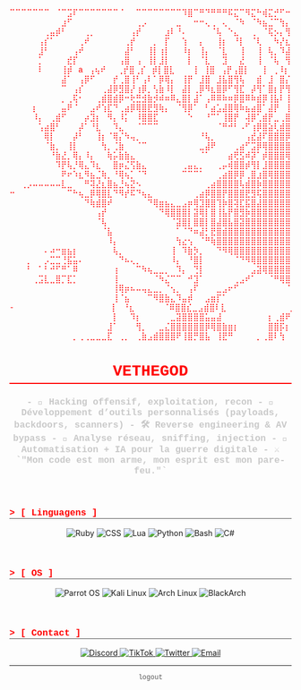 <div align="center">

<pre style="color: #ff0000; font-family: 'Courier New', Courier, monospace; text-align: center;">
⠉⠉⠉⠉⠉⠉⠉⠀⠈⠉⣩⠏⠉⠉⠉⠉⠉⠉⠉⠈⠀⠀⠉⠉⠉⠉⠉⠉⠉⠉⠹⣿⠉⠛⠙⠛⠛⠛⠯⣍⠉⠻⣍⠓⢾⣍⡚⠋⠒⠚⠛⣲⡖⠋⠉⠀⠀⠀⠀⠀⠀⠀⠀⠀⢰
⠀⠀⠀⠀⠀⠀⠀⠀⠀⣰⠋⠀⠀⠀⠀⠀⠀⠀⠀⠀⠀⠀⢀⡠⠀⠀⠀⠀⠀⣀⠀⠀⠒⠒⢄⢀⠀⢄⠀⠈⠳⠀⠈⠳⣦⣈⠉⢳⡄⠀⣰⠋⠀⠀⠀⠀⠀⠀⠀⠀⠀⠀⠀⠀⢸
⠀⠀⠀⠀⠀⠀⢀⣤⡾⠃⠀⠀⠀⢀⡀⠀⠀⠀⠀⠀⠀⢠⡞⠀⠀⠀⠀⣰⠇⠘⠄⠀⠀⠀⠀⠈⢧⠀⠑⣄⠀⠀⢀⠀⠈⢯⡢⡄⢻⣶⠇⠀⠀⠀⠀⠀⠀⠀⠀⠀⠀⠀⠀⠀⢸
⠀⠀⠀⠀⠀⢠⡎⠁⠀⠀⠀⠀⢀⠞⠀⠀⠀⠀⠀⠀⢀⡞⠀⠀⠀⡀⠀⡏⠀⠀⢱⠀⠀⡄⠀⠀⢸⡆⠀⠘⡇⠀⠈⢇⠀⠀⠳⡜⣆⡿⠀⠀⠀⠀⠀⠀⠀⠀⠀⠀⠀⠀⠀⠀⢸
⠀⠀⠀⠀⠀⣸⠃⠀⠀⠀⠀⢠⠞⠀⠀⠀⠀⠀⠀⠀⣼⠃⠀⠀⢸⡇⢰⡇⠀⠀⠸⡆⠀⢸⡄⠀⠈⣇⠀⠀⢸⠀⠀⢸⠀⢧⡀⠹⣼⡇⠀⠀⠀⠀⠀⠀⠀⠀⠀⠀⠀⠀⠀⠀⢸
⠀⠀⠀⠀⠀⡁⠀⠀⠀⠀⣞⡏⠀⠀⠀⠀⠀⠀⠀⢠⣿⠀⢠⠀⢸⡇⣸⡇⠀⠀⠀⡇⠀⠈⣇⠀⠀⣹⠀⠀⣜⠀⠀⢸⠀⠈⢧⠀⢻⡇⠀⠀⠀⠀⠀⠀⠀⠀⠀⠀⠀⠀⠀⠀⢸
⠀⠀⠀⠀⠀⠇⠀⠀⠀⢸⡾⠀a⠀⢠⢦⠞⠀⠀⢀⡞⣿⢀⡎⠀⡾⡇⣿⣇⠀⠀⠀⢸⠀⢸⣿⠀⢠⡟⢠⣿⡇⠀⠀⢸⠀⢀⠸⡆⢸⡇⠀⠀⠀⠀⠀⠀⠀⠤⠀⠀⠀⠀⠀⠀⢸
⠀⠀⠀⠀⠀⠀⠀⠀⠀⣼⠁⠀⢠⡿⠋⠀⠀⠀⡞⢀⣿⢸⠃⢠⠇⠁⡿⢿⡄⠀⢸⡟⠀⣸⣿⠀⣸⣧⣿⢻⢧⠀⠀⣾⠀⣸⠀⣿⡌⣇⠀⠀⠀⠀⠀⠀⠀⠀⠀⠀⠀⠀⠀⠀⢸
⠀⠀⠀⠀⠀⠀⠀⠀⠀⠉⠀⢠⡎⠀⠀⠀⢀⣼⡿⣻⣿⡜⢰⡿⡀⢣⣷⠸⡇⠀⣼⡇⢀⡿⠻⣆⣿⡿⠋⢻⣏⠀⡼⢻⠁⣿⡆⡟⢻⣸⡀⠀⠀⠀⠀⠀⠀⠀⠀⠀⠀⠀⠀⠀⢸
⠀⠀⠀⠀⠀⠀⠀⠀⠀⡀⢀⢯⠂⠀⠀⢀⣾⣿⣾⡿⠒⢗⣛⣺⣷⡺⠾⠶⠿⣄⣿⡇⣼⠁⢠⠿⠿⠷⠶⡿⣿⠿⠷⣾⡿⢸⣧⠇⢸⡏⣧⠀⠀⠀⠀⠀⠀⠀⠀⠀⠀⠀⠀⠀⢸
⠀⠀⠀⠀⡆⠀⠀⠀⠀⣤⠟⠈⠀⠀⣠⠞⢱⣏⠙⢀⣴⡿⢿⣿⣟⣻⢷⡄⠀⠈⢻⡿⠁⠀⠃⣴⣡⣼⣿⢿⠷⣦⣴⣿⠁⣼⡟⠀⢸⡇⣿⣆⠀⠀⠀⠀⠀⠀⠀⠀⠀⠀⠀⠀⢸
⠀⠀⠀⠀⠸⡄⠀⢀⣾⠋⠀⠀⠀⡴⣹⡆⠀⠻⡄⠸⡅⠀⠸⣿⣿⣏⠀⠀⠀⠀⠀⠑⠀⠀⠘⠉⠁⢸⣿⡟⠀⢼⡿⢁⣾⡟⣀⢀⣿⢧⣿⠻⣧⡀⠀⠀⠀⠀⠀⠀⠀⠀⠀⠀⢸
⠀⠀⠀⠀⠀⢡⣴⣿⠃⠀⠀⠀⡼⠁⠘⣇⠀⠀⠹⣄⠀⠀⠈⠉⠉⠉⠀⠀⠀⠀⠀⠀⠀⠀⠀⠀⠈⠛⠚⠃⠠⠋⢰⡿⣿⣵⢇⣾⣿⣾⣿⣿⡏⣿⣦⡀⠀⠀⠀⠀⠀⠀⠀⠀⢸
⠀⠀⠀⠀⠀⠀⢿⡇⠀⠀⠀⡼⠃⠀⠀⢸⡆⠈⢿⡌⠳⢤⡀⠀⠀⠀⠀⠀⠀⠀⠀⠀⠀⠘⢧⡀⠀⠀⠀⠀⠀⢠⣞⣼⠏⣿⣿⣿⡿⡇⣿⣿⣧⣿⣿⣿⣷⡄⣠⣀⣀⠀⢀⣀⣸
⠀⠀⠀⠀⠀⠀⠈⣷⡀⠀⢸⡇⠀⠀⠀⠀⢳⡀⢈⣷⠀⠀⠈⠉⠀⠀⠀⠀⠀⠀⠀⠀⠀⣀⣼⠟⠀⠀⠀⢀⣴⠋⣩⡿⢿⣿⣿⣿⣿⡇⣿⢽⣿⣿⣿⣿⣿⣾⣿⣿⣿⣿⣿⣿⣿
⠀⠀⠀⠀⠀⠀⠀⠘⣷⣜⡀⢿⡄⠸⡄⠀⠀⢷⡥⣷⣷⣄⠀⠀⠀⠀⠀⠀⠀⠀⠀⠀⠀⠈⠁⠀⠀⠀⣴⢟⣫⠾⡽⠁⡾⣿⣿⣿⢿⣿⣿⣿⣿⣿⣿⣿⣿⣿⣿⣿⣿⣿⣿⣿⣿
⠀⠀⠀⠀⠀⠀⠀⠀⠹⡟⢧⡘⢿⣄⠹⣆⠀⠀⣿⡶⣌⢫⣷⣄⠀⠀⠀⠀⠀⠀⢀⣤⣄⡀⠀⠀⢀⡤⢾⣿⣿⡾⢻⡇⣸⣿⣿⣿⣿⣿⣿⣿⣿⣿⣿⣿⣿⣿⣿⣿⣿⣿⣿⣿⣿
⠀⠀⠀⠀⠀⠀⠀⠀⠀⠟⠖⠱⣆⠻⣦⣈⢷⡀⠘⢿⢦⡁⠈⠙⠀⠀⠀⠀⠀⠀⠉⠉⠉⠁⠀⠀⢀⣴⣿⡿⡿⢀⣿⣰⣿⢿⣿⣿⣿⣿⣿⣿⣿⣿⣿⣿⣿⣿⣿⣿⣿⣿⣿⣿⣿
⠀⠀⢀⡠⠤⠤⠤⠤⠤⣇⣀⠀⠀⠛⢽⣜⣆⣿⣦⣘⢦⣝⠢⠀⠀⠀⠀⠀⠀⠀⠀⠀⠀⠀⢀⣴⣿⣿⣿⣿⢧⣾⣿⡷⣿⣿⣿⣿⣿⣿⣿⣿⣿⣿⣿⣿⣿⣿⣿⣿⣿⣿⣿⣿⣿
⠒⠀⠀⠀⠀⠀⠀⠀⠀⠀⠉⠓⢦⣀⡿⢿⣿⣇⠙⠻⡞⠯⠙⢦⣄⠀⠀⠀⠀⠀⠀⠀⢀⣴⡿⣿⣿⡟⣿⣿⣿⣟⣻⢯⣿⣿⣿⣿⣿⣿⣿⣿⣿⣿⣿⣿⣿⣿⣿⣿⣿⣿⣿⣿⣿
⠀⠀⠀⠀⠀⠀⠀⠀⠀⠀⠀⠀⠀⠙⢷⣾⣿⠞⠀⠀⠀⠀⠀⠀⠙⢿⣶⣦⣄⣀⣠⡶⢿⣹⣿⣿⢹⡷⣿⢽⣏⣯⣿⣼⣿⣿⣿⣿⣿⣿⣿⣿⣿⣿⣿⣿⣿⣿⣿⣿⣿⣿⣿⣿⣿
⠀⠀⠀⠀⠀⠀⠀⠀⠀⠀⠀⠀⠀⠀⠀⢠⡞⠀⠀⠀⠀⠀⠀⠀⠀⠀⠙⢿⣿⣿⣿⡇⣽⢿⡇⣿⢸⣧⡟⣿⣻⡷⣿⣿⣿⣿⣿⣿⣿⣿⣿⣿⣿⣿⣿⣿⣿⣿⣿⣿⣿⣿⣿⣿⣿
⠀⠀⠀⠀⠀⠀⠀⠀⠀⠀⠀⠀⠀⠀⠀⠈⢧⠀⠀⠀⠀⠀⠀⠀⠀⠀⠀⠀⠈⣽⣿⡇⣿⣿⡇⣿⣼⣿⣧⣿⣽⣿⣿⣿⣿⣿⣿⣿⣿⣿⣿⣿⣿⣿⣿⣿⣿⣿⣿⣿⣿⣿⣿⣿⣿
⠀⠀⠀⠀⠀⠀⠀⠀⠀⠀⠀⠀⠀⠀⠀⠀⠈⣧⠀⠀⠀⠀⠀⠀⠀⠀⠀⠀⠀⠁⠈⠙⠶⣼⡃⣟⣿⣾⣿⣿⣿⣿⣿⣿⣿⣿⣿⣿⣿⣿⣿⣿⣿⣿⣿⣿⣿⣿⣿⣿⣿⣿⣿⣿⣿
⠀⠀⠀⠀⠀⠀⠀⠀⠀⠀⠀⠀⠀⠀⠀⠀⠀⠸⡄⠀⠀⠀⠀⠀⠀⠀⠀⠀⠀⢳⣔⢢⠀⠈⠛⢷⣿⣿⣿⣿⣿⣿⣿⣿⣿⣿⣿⣿⣿⣿⣿⣿⣿⣿⣿⣿⣿⣿⣿⣿⣿⣿⣿⣿⣿
⠀⠀⠀⠀⠀⠀⠄⠴⠒⣶⣦⡆⠀⠀⠀⠀⠀⠀⢧⡀⠀⠀⠀⠀⠀⠀⠀⠀⢸⠀⠹⣷⡳⡀⠀⠀⠙⠻⢿⣿⣿⣿⣿⣿⣿⣿⣿⣿⣿⣿⣿⣿⣿⣿⣿⣿⣿⣿⣿⣿⣿⣿⣿⣿⣿
⠀⠀⠀⡀⠀⠀⡠⣉⣉⢘⣯⣥⠄⠀⠀⠀⠀⠀⠀⠙⠦⢄⡀⠀⠀⠀⠀⠀⠸⡄⠀⠘⣿⡇⠀⠀⠀⠀⠀⠈⠙⠻⢿⣿⣿⣿⣿⣿⣿⣿⣿⣿⣿⣿⣿⣿⣿⣿⣿⣿⣿⣿⣿⣿⣿
⠀⠀⠀⠃⠀⠁⠃⠚⠋⠛⠁⠿⠀⠀⠀⠀⠀⠀⢰⠀⠀⠀⠉⠳⢦⣀⣀⡀⠀⠹⡄⠀⢙⡇⠀⠀⠀⠀⠀⠀⠀⠀⣠⣽⢿⣿⣿⣿⣿⣿⣿⣿⣿⣿⣿⣿⣿⣿⣿⣿⣿⣿⣿⣿⣿
⠀⠀⠀⠀⢀⣩⣇⣀⣿⡉⣏⡁⠀⠀⠀⠀⠀⠀⢸⠀⠀⠀⠀⠀⠀⠈⠳⣌⠉⠉⠀⠚⣹⠁⠀⠀⠀⠀⠀⢀⣠⠞⠁⠀⠀⠈⠛⢿⣿⣿⣿⣿⣿⣿⣿⣿⣿⣿⣿⣿⣿⣿⣿⣿⣿
⠀⠀⠀⠀⠀⠀⠀⠀⠀⠀⠀⠀⠀⠀⠀⠀⠀⠀⢸⢿⡶⠦⠤⢤⣄⣀⡀⠈⢢⡀⠀⢠⠏⠀⠀⠀⣀⣠⠖⠋⠀⠀⠀⠀⠀⠀⠀⠀⠈⠻⣿⣿⣿⣿⣿⣿⣿⣿⣿⣿⣿⣿⣿⣿⣿
⠀⠀⠀⠀⠀⠀⠀⠀⠀⠀⠀⠀⠀⠀⠀⠀⠀⠀⢸⠈⣦⠀⠀⠀⠉⠻⣿⣷⣄⠹⣤⡾⠀⠀⣠⣶⡏⠁⠀⠀⠀⠀⠀⠀⠀⠀⠀⠀⠀⠀⣼⣿⣿⣿⣿⣿⣿⣿⣿⣿⣿⣿⣿⣿⣿
-⠀⠀⠀⠀⠀⠀⠀⠀⠀⠀⠀⠀⠀⠀⠀⠀⠀⡇⠀⠘⣆⠀⠀⠀⠀⠀⠈⠿⣿⣿⣎⣀⣠⣾⣿⠇⣇⠀⠀⠀⠀⠀⠀⠀⠀⠀⠀⠀⣠⡾⢿⣿⣿⣿⣿⣿⣿⣿⣿⣿⣿⣿⣿⣿
⠀⠀⠀⠀⠀⠀⠀⠀⠀⠀⠀⠀⠀⠀⠀⠀⠀⠀⡇⠀⠀⠹⡆⠀⠀⠀⠀⠀⣀⣽⣿⣿⣿⣿⣥⣤⣼⠀⠀⠀⠀⠀⠀⠀⠀⡆⢀⣾⠟⠀⠘⣿⣿⣿⣿⣿⣿⣿⣿⣿⣿⣿⣿⣿⣿
⠀⠀⠀⠀⠀⠀⠀⠀⠀⠀⠀⠀⠀⠀⠀⠀⠀⣸⠁⠀⠀⠀⢻⡀⠀⠀⣀⣌⣿⣿⣿⣿⣿⣿⡿⢿⣿⣷⣶⡆⠀⠀⠀⠀⠀⣿⣿⡯⡆⠀⠀⢻⣿⣿⣿⣿⣿⣿⣿⣿⣿⣿⣿⣿⣿
⠀⠀⠀⠀⠀⠀⠀⠀⠀⠀⠀⡀⢀⢀⣀⣀⣀⣏⠀⢀⡀⠀⢀⣷⣠⣾⣿⣿⣿⠟⢸⣿⡛⣿⣧⠀⢸⣟⠛⠀⠀⠀⠀⡀⢀⣿⠇⢳⠀⠀⠀⠈⣿⣿⣿⣿⣿⣿⣿⣿⣿⣿⣿⣿⣿
</pre>

<h1 style="color: #ff0000; font-family: 'Courier New', Courier, monospace; border-bottom: 2px solid #ff0000; padding-bottom: 5px;">
  VETHEGOD
</h1>
<h3 style="color: #c9c9c9; font-family: 'Courier New', Courier, monospace;">
  - 🎯 Hacking offensif, exploitation, recon
- 🔧 Développement d’outils personnalisés (payloads, backdoors, scanners)
- 🛠️ Reverse engineering & AV bypass
- 📡 Analyse réseau, sniffing, injection
- 🧿 Automatisation + IA pour la guerre digitale
- ⚔️ `"Mon code est mon arme, mon esprit est mon pare-feu."`
</h3>
<br>

<h3 style="color: #ff0000; font-family: 'Courier New', Courier, monospace; text-align: left; border-bottom: 1px solid #555;">
  > [ Linguagens ]
</h3>
<p align="center">
  <img src="https://img.shields.io/badge/Ruby-CC342D?style=for-the-badge&logo=ruby&logoColor=white" alt="Ruby"/>
  <img src="https://img.shields.io/badge/CSS3-1572B6?style=for-the-badge&logo=css3&logoColor=white" alt="CSS"/>
  <img src="https://img.shields.io/badge/Lua-2C2D72?style=for-the-badge&logo=lua&logoColor=white" alt="Lua"/>
  <img src="https://img.shields.io/badge/Python-3776AB?style=for-the-badge&logo=python&logoColor=white" alt="Python"/>
  <img src="https://img.shields.io/badge/Bash-4EAA25?style=for-the-badge&logo=gnubash&logoColor=white" alt="Bash"/>
  <img src="https://img.shields.io/badge/C%23-239120?style=for-the-badge&logo=c-sharp&logoColor=white" alt="C#"/>
</p>
<br>

<h3 style="color: #ff0000; font-family: 'Courier New', Courier, monospace; text-align: left; border-bottom: 1px solid #555;">
  > [ OS ]
</h3>
<p align="center">
  <img src="https://img.shields.io/badge/Parrot%20OS-28C6F3?style=for-the-badge&logo=parrotsecurity&logoColor=white" alt="Parrot OS"/>
  <img src="https://img.shields.io/badge/Kali%20Linux-557C94?style=for-the-badge&logo=kalilinux&logoColor=white" alt="Kali Linux"/>
  <img src="https://img.shields.io/badge/Arch%20Linux-1793D1?style=for-the-badge&logo=archlinux&logoColor=white" alt="Arch Linux"/>
  <img src="https://img.shields.io/badge/BlackArch-000000?style=for-the-badge&logo=blackarch&logoColor=white" alt="BlackArch"/>
</p>
<br>

<h3 style="color: #ff0000; font-family: 'Courier New', Courier, monospace; text-align: left; border-bottom: 1px solid #555;">
  > [ Contact ]
</h3>
<p align="center">
  <a href="https://discord.com/users/1294321337023594512" target="blank">
    <img src="https://img.shields.io/badge/Discord-5865F2?style=for-the-badge&logo=discord&logoColor=white" alt="Discord"/>
  </a>
  <a href="https://www.tiktok.com/@vethegod" target="blank">
    <img src="https://img.shields.io/badge/TikTok-000000?style=for-the-badge&logo=tiktok&logoColor=white" alt="TikTok"/>
  </a>
  <a href="https://twitter.com/vethegodx86" target="blank">
    <img src="https://img.shields.io/badge/Twitter-1DA1F2?style=for-the-badge&logo=twitter&logoColor=white" alt="Twitter"/>
  </a>
  <a href="mailto:vethegod@proton.me" target="blank">
    <img src="https://img.shields.io/badge/Email-D14836?style=for-the-badge&logo=gmail&logoColor=white" alt="Email"/>
  </a>
</p>

<hr style="border-color: #ff000030;">
<p style="color: #555; font-family: 'Courier New', Courier, monospace; font-size: 12px;">
  logout
</p>

</div>
